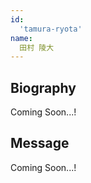 ```yaml
---
id:
  'tamura-ryota'
name:
  田村 陵大
---
```


## Biography
Coming Soon...!

## Message
Coming Soon...!
